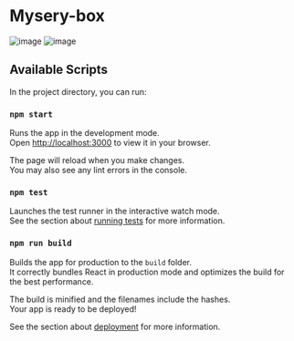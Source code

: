 # Mysery-box

![image](https://user-images.githubusercontent.com/109362950/220273233-7fa8b9f2-1ae1-401d-9dc2-bf32506c7bb1.png)
![image](https://user-images.githubusercontent.com/109362950/220273348-58e93623-013e-430a-bc57-9380483ee3f5.png)



## Available Scripts

In the project directory, you can run:

### `npm start`

Runs the app in the development mode.\
Open [http://localhost:3000](http://localhost:3000) to view it in your browser.

The page will reload when you make changes.\
You may also see any lint errors in the console.

### `npm test`

Launches the test runner in the interactive watch mode.\
See the section about [running tests](https://facebook.github.io/create-react-app/docs/running-tests) for more information.

### `npm run build`

Builds the app for production to the `build` folder.\
It correctly bundles React in production mode and optimizes the build for the best performance.

The build is minified and the filenames include the hashes.\
Your app is ready to be deployed!

See the section about [deployment](https://facebook.github.io/create-react-app/docs/deployment) for more information.
